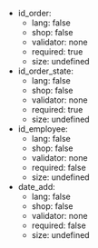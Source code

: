 * id_order:
    * lang: false
    * shop: false
    * validator: none
    * required: true
    * size: undefined
 * id_order_state:
    * lang: false
    * shop: false
    * validator: none
    * required: true
    * size: undefined
 * id_employee:
    * lang: false
    * shop: false
    * validator: none
    * required: false
    * size: undefined
 * date_add:
    * lang: false
    * shop: false
    * validator: none
    * required: false
    * size: undefined

